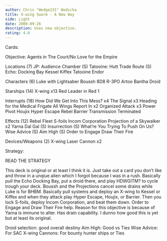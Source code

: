 ```yaml
---
author: Chris "Wedge231" Wodicka
title: X-wing Swarm - A New Way
side: Light
date: 2000-09-26
description: Uses new objective.
rating: 4.0
---
```

Cards: 

Objective: Agents in The Court/No Love for the Empire

Locations (7)
JP: Audience Chamber (S)
Tatooine: Hutt Trade Route (S)
Echo: Docking Bay
Kessel
Kiffex
Tatooine
Endor

Characters (6)
Luke with Lightsaber
Boussh
8D8
R-3PO
Artoo
Bantha Droid

Starships (14)
X-wing x13
Red Leader in Red 1

Interrupts (18)
How Did We Get Into This Mess? x4
The Signal x3
Heading for the Medical Frigate
All Wings Report In x2
Organized Attack x3
Power Pivot
Houjix
Hyper Escape
Rebel Barrier
Transmission Terminated

Effects (12)
Rebel Fleet
S-foils
Incom Corporation
Projection of a Skywalker x2
Yarna Dal Gal (S)
Insurrection (S)
What’re You Trying To Push On Us?
Wise Advice (S)
Aim High (S)
Order to Engage
Draw Their Fire

Devices/Weapons (2)
X-wing Laser Cannon x2 

Strategy: 

READ THE STRATEGY

This deck is original or at least I think it is. Just take out a card you don’t like and throw in a unqiue alien which I forgot because I was in a rush. Basically pull the Echo Docking Bay, put a droid there, and play HDWGITM? to cycle trough your deck. Boussh and the Projections cancel some drains while Luke is for BHBM. Basically pull systems and deploy an X-wing to Kessel or Kiffex and when they attack play Hyper Escape, Houjix, or Barrier. Then you lock S-foils, deploy Incom Corporation, and beat them down. Order to Engage and Draw Their Fire help. Reason for this objective is because of Yarna is immune to alter. Has drain capability. I dunno how good this is yet but at least its original.

Droid selection: good overall destiny
Aim High: Good vs Ties
Wise Advice: For SAC
X-wing Cannons: For bounty hunter ships or Ties
